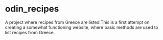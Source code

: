 # odin_recipes
A project where recipes from Greece are listed
This is a first attempt on creating a somewhat functioning website, where basic methods are used to list recipes from Greece.